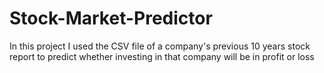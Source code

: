 # Stock-Market-Predictor
In this project I used the CSV file of a company's previous 10 years stock report to predict whether investing in that company will be in profit or loss
